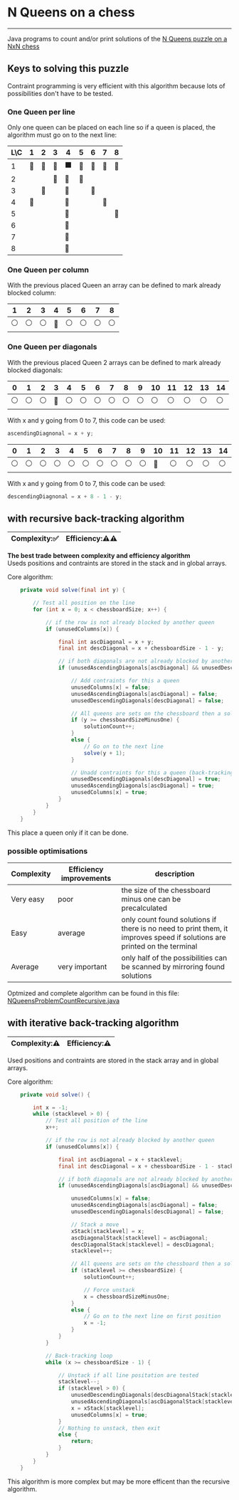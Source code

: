# N Queens on a chess
***
Java programs to count and/or print solutions of the [N Queens puzzle on a NxN chess](http://en.wikipedia.org/wiki/Eight_queens_puzzle)

## Keys to solving this puzzle

Contraint programming is very efficient with this algorithm because lots of possibilities don't have to be tested.

### One Queen per line

Only one queen can be placed on each line so if a queen is placed, the algorithm must go on to the next line:

| L\C | 1 | 2 | 3 | 4 | 5 | 6 | 7 | 8 |
| ------------- | ----------- | ------------- | ----------- | ------------- | ----------- | ------------- | ----------- | ----------- |
| 1 | :red_circle: | :red_circle: | :red_circle: | :black_large_square: | :red_circle: | :red_circle: | :red_circle: | :red_circle: |
| 2 |  |  | :red_circle: | :red_circle: | :red_circle: |  |  |  |
| 3 |  | :red_circle: |  | :red_circle: |  | :red_circle: |  |  |
| 4 | :red_circle: |  |  | :red_circle: |  |  | :red_circle: |  |
| 5 |  |  |  | :red_circle: |  |  |  | :red_circle: |
| 6 |  |  |  | :red_circle: |  |  |  |  |
| 7 |  |  |  | :red_circle: |  |  |  |  |
| 8 |  |  |  | :red_circle: |  |  |  |  |

### One Queen per column

With the previous placed Queen an array can be defined to mark already blocked column:

| 1 | 2 | 3 | 4 | 5 | 6 | 7 | 8 |
| ------------- | ----------- | ------------- | ----------- | ------------- | ----------- | ------------- | ----------- |
| :white_circle: | :white_circle: | :white_circle: | :red_circle: | :white_circle: | :white_circle: | :white_circle: | :white_circle: |

### One Queen per diagonals

With the previous placed Queen 2 arrays can be defined to mark already blocked diagonals:

| 0 | 1 | 2 | 3 | 4 | 5 | 6 | 7 | 8 | 9 | 10 | 11 | 12 | 13 | 14 |
| ------------- | ----------- | ------------- | ----------- | ------------- | ----------- | ------------- | ----------- | ----------- | ----------- | ----------- | ----------- | ----------- | ----------- | ----------- |
| :white_circle: | :white_circle: | :white_circle: | :red_circle: | :white_circle: | :white_circle: | :white_circle: | :white_circle: | :white_circle: | :white_circle: | :white_circle: | :white_circle: | :white_circle: | :white_circle: | :white_circle: |

With x and y going from 0 to 7, this code can be used:
```java
ascendingDiagnonal = x + y;
```

| 0 | 1 | 2 | 3 | 4 | 5 | 6 | 7 | 8 | 9 | 10 | 11 | 12 | 13 | 14 |
| ------------- | ----------- | ------------- | ----------- | ------------- | ----------- | ------------- | ----------- | ----------- | ----------- | ----------- | ----------- | ----------- | ----------- | ----------- |
| :white_circle: | :white_circle: | :white_circle: | :white_circle: | :white_circle: | :white_circle: | :white_circle: | :white_circle: | :white_circle: | :white_circle: | :red_circle: | :white_circle: | :white_circle: | :white_circle: | :white_circle: |

With x and y going from 0 to 7, this code can be used:
```java
descendingDiagnonal = x + 8 - 1 - y;
```

## with recursive back-tracking algorithm
| Complexity::white_check_mark: | Efficiency::warning::warning: |
| ---------- | ---------- |
**The best trade between complexity and efficiency algorithm**  
Useds positions and contraints are stored in the stack and in global arrays.

Core algorithm:
```java
	private void solve(final int y) {

		// Test all position on the line
		for (int x = 0; x < chessboardSize; x++) {

			// if the row is not already blocked by another queen
			if (unusedColumns[x]) {

				final int ascDiagonal = x + y;
				final int descDiagonal = x + chessboardSize - 1 - y;

				// if both diagonals are not already blocked by anothers queens
				if (unusedAscendingDiagonals[ascDiagonal] && unusedDescendingDiagonals[descDiagonal]) {

					// Add contraints for this a queen
					unusedColumns[x] = false;
					unusedAscendingDiagonals[ascDiagonal] = false;
					unusedDescendingDiagonals[descDiagonal] = false;

					// All queens are sets on the chessboard then a solution is found!
					if (y >= chessboardSizeMinusOne) {
						solutionCount++;
					}
					else {
						// Go on to the next line
						solve(y + 1);
					}

					// Unadd contraints for this a queen (back-tracking)
					unusedDescendingDiagonals[descDiagonal] = true;
					unusedAscendingDiagonals[ascDiagonal] = true;
					unusedColumns[x] = true;
				}
			}
		}
	}
```
This place a queen only if it can be done.

### possible optimisations
| Complexity | Efficiency improvements | description
| ---------- | ---------- | ---------- |
| Very easy | poor | the size of the chessboard minus one can be precalculated |
| Easy | average | only count found solutions if there is no need to print them, it improves speed if solutions are printed on the terminal |
| Average | very important | only half of the possibilities can be scanned by mirroring found solutions |

Optmized and complete algorithm can be found in this file: [NQueensProblemCountRecursive.java](NQueensProblemCountRecursive.java)

## with iterative back-tracking algorithm

| Complexity::warning: | Efficiency::warning: |
| ---------- | ---------- |
Used positions and contraints are stored in the stack array and in global arrays.

Core algorithm:
```java
	private void solve() {

		int x = -1;
		while (stacklevel > 0) {
			// Test all position of the line
			x++;

			// if the row is not already blocked by another queen
			if (unusedColumns[x]) {

				final int ascDiagonal = x + stacklevel;
				final int descDiagonal = x + chessboardSize - 1 - stacklevel;

				// if both diagonals are not already blocked by anothers queens
				if (unusedAscendingDiagonals[ascDiagonal] && unusedDescendingDiagonals[descDiagonal]) {

					unusedColumns[x] = false;
					unusedAscendingDiagonals[ascDiagonal] = false;
					unusedDescendingDiagonals[descDiagonal] = false;

					// Stack a move
					xStack[stacklevel] = x;
					ascDiagonalStack[stacklevel] = ascDiagonal;
					descDiagonalStack[stacklevel] = descDiagonal;
					stacklevel++;

					// All queens are sets on the chessboard then a solution is found!
					if (stacklevel >= chessboardSize) {
						solutionCount++;

						// Force unstack
						x = chessboardSizeMinusOne;
					}
					else {
						// Go on to the next line on first position
						x = -1;
					}
				}
			}

			// Back-tracking loop
			while (x >= chessboardSize - 1) {

				// Unstack if all line positation are tested
				stacklevel--;
				if (stacklevel > 0) {
					unusedDescendingDiagonals[descDiagonalStack[stacklevel]] = true;
					unusedAscendingDiagonals[ascDiagonalStack[stacklevel]] = true;
					x = xStack[stacklevel];
					unusedColumns[x] = true;
				}
				// Nothing to unstack, then exit
				else {
					return;
				}
			}
		}
	}
```
This algorithm is more complex but may be more efficent than the recursive algorithm.
